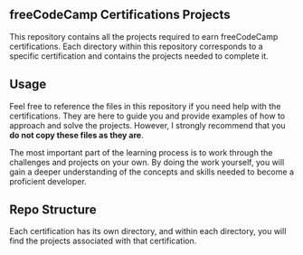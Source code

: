 ## freeCodeCamp Certifications Projects

This repository contains all the projects required to earn freeCodeCamp certifications. Each directory within this repository corresponds to a specific certification and contains the projects needed to complete it.

## Usage

Feel free to reference the files in this repository if you need help with the certifications. They are here to guide you and provide examples of how to approach and solve the projects. However, I strongly recommend that you **do not copy these files as they are**.

The most important part of the learning process is to work through the challenges and projects on your own. By doing the work yourself, you will gain a deeper understanding of the concepts and skills needed to become a proficient developer.

## Repo Structure

Each certification has its own directory, and within each directory, you will find the projects associated with that certification.

